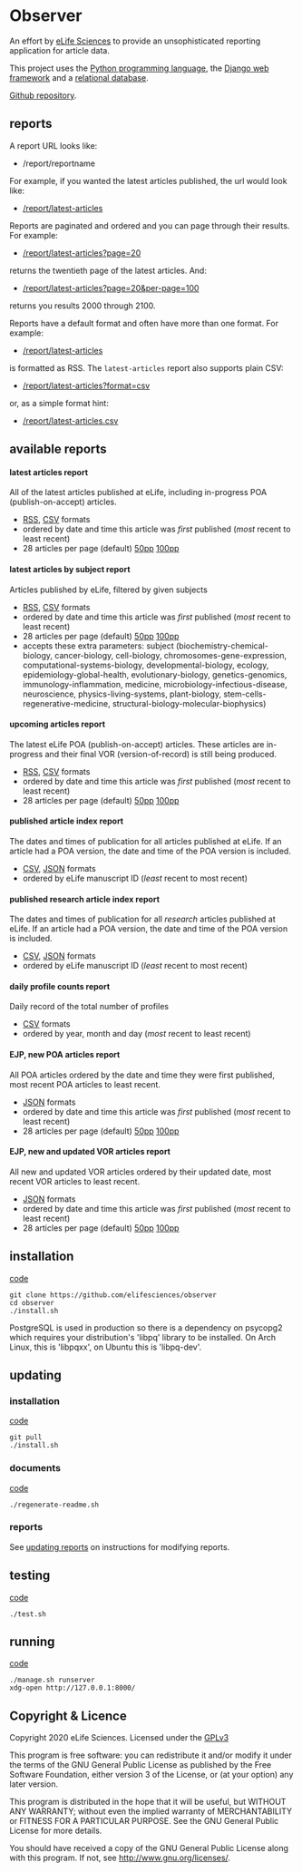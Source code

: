 # Observer

An effort by [eLife Sciences](http://elifesciences.org) to provide an 
unsophisticated reporting application for article data.

This project uses the [Python programming language](https://www.python.org/),
the [Django web framework](https://www.djangoproject.com/) and a
[relational database](https://en.wikipedia.org/wiki/Relational_database_management_system).

[Github repository](https://github.com/elifesciences/observer/).

## reports

A report URL looks like:

* /report/reportname

For example, if you wanted the latest articles published, the url would look like:

* [/report/latest-articles](/report/latest-articles)

Reports are paginated and ordered and you can page through their results. For example:

* [/report/latest-articles?page=20](/report/latest-articles?page=20)

returns the twentieth page of the latest articles. And:

* [/report/latest-articles?page=20&per-page=100](/report/latest-articles?page=20&per-page=100)

returns you results 2000 through 2100.

Reports have a default format and often have more than one format. For example:

* [/report/latest-articles](/report/latest-articles)

is formatted as RSS. The `latest-articles` report also supports plain CSV:

* [/report/latest-articles?format=csv](/report/latest-articles?format=csv)

or, as a simple format hint:

* [/report/latest-articles.csv](/report/latest-articles.csv)

## available reports

#### latest articles report

All of the latest articles published at eLife, including in-progress POA (publish-on-accept) articles.

* [RSS](/report/latest-articles.rss), [CSV](/report/latest-articles.csv)  formats
* ordered by date and time this article was _first_ published (_most_ recent to least recent)
* 28 articles per page (default) [50pp](/report/latest-articles?per-page=50) [100pp](/report/latest-articles?per-page=100)

#### latest articles by subject report

Articles published by eLife, filtered by given subjects

* [RSS](/report/latest-articles-by-subject.rss), [CSV](/report/latest-articles-by-subject.csv)  formats
* ordered by date and time this article was _first_ published (_most_ recent to least recent)
* 28 articles per page (default) [50pp](/report/latest-articles-by-subject?per-page=50) [100pp](/report/latest-articles-by-subject?per-page=100)
* accepts these extra parameters: subject (biochemistry-chemical-biology, cancer-biology, cell-biology, chromosomes-gene-expression, computational-systems-biology, developmental-biology, ecology, epidemiology-global-health, evolutionary-biology, genetics-genomics, immunology-inflammation, medicine, microbiology-infectious-disease, neuroscience, physics-living-systems, plant-biology, stem-cells-regenerative-medicine, structural-biology-molecular-biophysics) 

#### upcoming articles report

The latest eLife POA (publish-on-accept) articles. These articles are in-progress and their final VOR (version-of-record) is still being produced.

* [RSS](/report/upcoming-articles.rss), [CSV](/report/upcoming-articles.csv)  formats
* ordered by date and time this article was _first_ published (_most_ recent to least recent)
* 28 articles per page (default) [50pp](/report/upcoming-articles?per-page=50) [100pp](/report/upcoming-articles?per-page=100)

#### published article index report

The dates and times of publication for all articles published at eLife. If an article had a POA version, the date and time of the POA version is included.

* [CSV](/report/published-article-index.csv), [JSON](/report/published-article-index.json)  formats
* ordered by eLife manuscript ID (_least_ recent to most recent)

#### published research article index report

The dates and times of publication for all _research_ articles published at eLife. If an article had a POA version, the date and time of the POA version is included.

* [CSV](/report/published-research-article-index.csv), [JSON](/report/published-research-article-index.json)  formats
* ordered by eLife manuscript ID (_least_ recent to most recent)

#### daily profile counts report

Daily record of the total number of profiles

* [CSV](/report/profile-count.csv)  formats
* ordered by year, month and day (_most_ recent to least recent)

#### EJP, new POA articles report

All POA articles ordered by the date and time they were first published, most recent POA articles to least recent.

* [JSON](/report/ejp-new-poa-articles.json)  formats
* ordered by date and time this article was _first_ published (_most_ recent to least recent)
* 28 articles per page (default) [50pp](/report/ejp-new-poa-articles?per-page=50) [100pp](/report/ejp-new-poa-articles?per-page=100)

#### EJP, new and updated VOR articles report

All new and updated VOR articles ordered by their updated date, most recent VOR articles to least recent.

* [JSON](/report/ejp-new-and-updated-vor-articles.json)  formats
* ordered by date and time this article was _first_ published (_most_ recent to least recent)
* 28 articles per page (default) [50pp](/report/ejp-new-and-updated-vor-articles?per-page=50) [100pp](/report/ejp-new-and-updated-vor-articles?per-page=100)

## installation

[code](https://github.com/elifesciences/observer/blob/master/install.sh)

    git clone https://github.com/elifesciences/observer
    cd observer
    ./install.sh

PostgreSQL is used in production so there is a dependency on psycopg2 which 
requires your distribution's 'libpq' library to be installed. On Arch Linux, 
this is 'libpqxx', on Ubuntu this is 'libpq-dev'.

## updating

### installation

[code](https://github.com/elifesciences/observer/blob/master/install.sh)

    git pull
    ./install.sh

### documents

[code](https://github.com/elifesciences/observer/blob/master/regenerate-readme.sh)

    ./regenerate-readme.sh

### reports

See [updating reports](https://github.com/elifesciences/observer/blob/master/updating-reports.md) on instructions for 
modifying reports.

## testing 

[code](https://github.com/elifesciences/observer/blob/master/src/observer/tests/)

    ./test.sh

## running

[code](https://github.com/elifesciences/observer/blob/master/manage.sh)

    ./manage.sh runserver
    xdg-open http://127.0.0.1:8000/

## Copyright & Licence

Copyright 2020 eLife Sciences. Licensed under the [GPLv3](LICENCE.txt)

This program is free software: you can redistribute it and/or modify
it under the terms of the GNU General Public License as published by
the Free Software Foundation, either version 3 of the License, or
(at your option) any later version.

This program is distributed in the hope that it will be useful,
but WITHOUT ANY WARRANTY; without even the implied warranty of
MERCHANTABILITY or FITNESS FOR A PARTICULAR PURPOSE.  See the
GNU General Public License for more details.

You should have received a copy of the GNU General Public License
along with this program.  If not, see <http://www.gnu.org/licenses/>.

